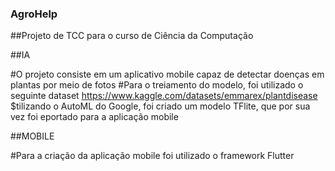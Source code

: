 ### AgroHelp

##Projeto de TCC para o curso de Ciência da Computação

##IA

#O projeto consiste em um aplicativo mobile capaz de detectar doenças em plantas por meio de fotos
#Para o treiamento do modelo, foi utilizado o seguinte dataset
https://www.kaggle.com/datasets/emmarex/plantdisease
$tilizando o AutoML do Google, foi criado um modelo TFlite, que por sua vez foi eportado para a aplicação mobile 

##MOBILE

#Para a criação da aplicação mobile foi utilizado o framework Flutter
